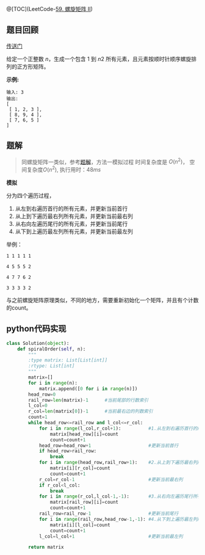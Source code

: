 @[TOC](LeetCode-[59. 螺旋矩阵 II](https://leetcode-cn.com/problems/spiral-matrix-ii/))

## 题目回顾

[传送门](https://leetcode-cn.com/problems/spiral-matrix-ii/)

给定一个正整数 *n*，生成一个包含 1 到 *n*2 所有元素，且元素按顺时针顺序螺旋排列的正方形矩阵。

**示例:**

```
输入: 3
输出:
[
 [ 1, 2, 3 ],
 [ 8, 9, 4 ],
 [ 7, 6, 5 ]
]
```



## 题解

> 同螺旋矩阵一类似，参考[题解](https://leetcode-cn.com/problems/spiral-matrix/solution/mo-ni-guo-cheng-by-powcai-2/)，方法一模拟过程
> 时间复杂度是 $O(n^2)$， 
> 空间复杂度$O(n^2)$,
> 执行用时：$48 ms$ 

**模拟**

分为四个遍历过程，

1. 从左到右遍历首行的所有元素，并更新当前首行
2. 从上到下遍历最右列所有元素，并更新当前最右列
3. 从右向左遍历尾行的所有元素，并更新当前尾行
4. 从下到上遍历最左列所有元素，并更新当前最左列

举例：

`1 1 1 1 1`

`4 5 5 5 2`

`4 7 7 6 2` 

`3 3 3 3 2`

与之前螺旋矩阵原理类似，不同的地方，需要重新初始化一个矩阵，并且有个计数的count。



## python代码实现

```python
class Solution(object):
    def spiralOrder(self, n):
        """
        :type matrix: List[List[int]]
        :rtype: List[int]
        """
        matrix=[]
        for i in range(n):
            matrix.append([0 for i in range(n)])
        head_row=0
        rail_row=len(matrix)-1      #当前尾部的行数索引
        l_col=0
        r_col=len(matrix[0])-1      #当前最右边的列数索引
        count=1
        while head_row<=rail_row and l_col<=r_col:
            for i in range(l_col,r_col+1):          #1.从左到右遍历首行的所有元素  
                matrix[head_row][i]=count
                count=count+1
            head_row=head_row+1                     #更新当前首行
            if head_row>rail_row: 
                break
            for i in range(head_row,rail_row+1):    #2.从上到下遍历最右列所有元素
                matrix[i][r_col]=count
                count=count+1
            r_col=r_col-1                           #更新当前最右列
            if r_col<l_col:
                break
            for i in range(r_col,l_col-1,-1):       #3.从右向左遍历尾行所有元素
                matrix[rail_row][i]=count
                count=count+1
            rail_row=rail_row-1                     #更新当前尾行
            for i in range(rail_row,head_row-1,-1): #4.从下到上遍历最左列所有元素
                matrix[i][l_col]=count   
                count=count+1   
            l_col=l_col+1                           #更新当前最左列

        return matrix
```
